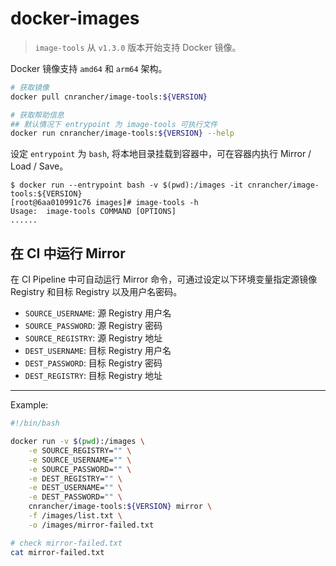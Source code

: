 # docker-images

> `image-tools` 从 `v1.3.0` 版本开始支持 Docker 镜像。

Docker 镜像支持 `amd64` 和 `arm64` 架构。

```sh
# 获取镜像
docker pull cnrancher/image-tools:${VERSION}

# 获取帮助信息
## 默认情况下 entrypoint 为 image-tools 可执行文件
docker run cnrancher/image-tools:${VERSION} --help
```

设定 `entrypoint` 为 `bash`, 将本地目录挂载到容器中，可在容器内执行 Mirror / Load / Save。

```console
$ docker run --entrypoint bash -v $(pwd):/images -it cnrancher/image-tools:${VERSION}
[root@6aa010991c76 images]# image-tools -h
Usage:	image-tools COMMAND [OPTIONS]
......
```

## 在 CI 中运行 Mirror

在 CI Pipeline 中可自动运行 Mirror 命令，可通过设定以下环境变量指定源镜像 Registry 和目标 Registry 以及用户名密码。

- `SOURCE_USERNAME`: 源 Registry 用户名
- `SOURCE_PASSWORD`: 源 Registry 密码
- `SOURCE_REGISTRY`: 源 Registry 地址
- `DEST_USERNAME`: 目标 Registry 用户名
- `DEST_PASSWORD`: 目标 Registry 密码
- `DEST_REGISTRY`: 目标 Registry 地址

----

Example:

```bash
#!/bin/bash

docker run -v $(pwd):/images \
    -e SOURCE_REGISTRY="" \
    -e SOURCE_USERNAME="" \
    -e SOURCE_PASSWORD="" \
    -e DEST_REGISTRY="" \
    -e DEST_USERNAME="" \
    -e DEST_PASSWORD="" \
    cnrancher/image-tools:${VERSION} mirror \
    -f /images/list.txt \
    -o /images/mirror-failed.txt

# check mirror-failed.txt
cat mirror-failed.txt
```
